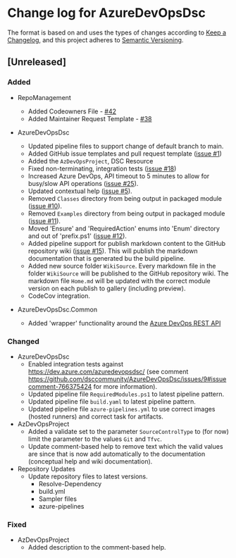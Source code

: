 # Change log for AzureDevOpsDsc

The format is based on and uses the types of changes according to [Keep a Changelog](https://keepachangelog.com/en/1.0.0/),
and this project adheres to [Semantic Versioning](https://semver.org/spec/v2.0.0.html).

## [Unreleased]

### Added

- RepoManagement
  - Added Codeowners File - [#42](https://github.com/dsccommunity/AzureDevOpsDsc/issues/42)
  - Added Maintainer Request Template - [#38](https://github.com/dsccommunity/AzureDevOpsDsc/issues/38)

- AzureDevOpsDsc
  - Updated pipeline files to support change of default branch to main.
  - Added GitHub issue templates and pull request template
  ([issue #1](https://github.com/dsccommunity/AzureDevOpsDsc/issues/1))
  - Added the `AzDevOpsProject`, DSC Resource
  - Fixed non-terminating, integration tests ([issue #18](https://github.com/dsccommunity/AzureDevOpsDsc/issues/18))
  - Increased Azure DevOps, API timeout to 5 minutes to allow for busy/slow API
    operations ([issue #25](https://github.com/dsccommunity/AzureDevOpsDsc/issues/25)).
  - Updated contextual help ([issue #5](https://github.com/dsccommunity/AzureDevOpsDsc/issues/5)).
  - Removed `Classes` directory from being output in packaged module ([issue #10](https://github.com/dsccommunity/AzureDevOpsDsc/issues/10)).
  - Removed `Examples` directory from being output in packaged module ([issue #11](https://github.com/dsccommunity/AzureDevOpsDsc/issues/11)).
  - Moved 'Ensure' and 'RequiredAction' enums into 'Enum' directory and out of
    'prefix.ps1' ([issue #12](https://github.com/dsccommunity/AzureDevOpsDsc/issues/12)).
  - Added pipeline support for publish markdown content to the GitHub repository
    wiki ([issue #15](https://github.com/dsccommunity/AzureDevOpsDsc/issues/15)).
    This will publish the markdown documentation that is generated bu the
    build pipeline.
  - Added new source folder `WikiSource`. Every markdown file in the folder
    `WikiSource` will be published to the GitHub repository wiki. The markdown
    file `Home.md` will be updated with the correct module version on each
    publish to gallery (including preview).
  - CodeCov integration.
- AzureDevOpsDsc.Common
  - Added 'wrapper' functionality around the [Azure DevOps REST API](https://docs.microsoft.com/en-us/rest/api/azure/devops/)

### Changed

- AzureDevOpsDsc
  - Enabled integration tests against https://dev.azure.com/azuredevopsdsc/ (see
    comment https://github.com/dsccommunity/AzureDevOpsDsc/issues/9#issuecomment-766375424
    for more information).
  - Updated pipeline file `RequiredModules.ps1` to latest pipeline pattern.
  - Updated pipeline file `build.yaml` to latest pipeline pattern.
  - Updated pipeline file `azure-pipelines.yml` to use correct images (hosted runners)
    and correct task for artifacts.
- AzDevOpsProject
  - Added a validate set to the parameter `SourceControlType` to (for now)
    limit the parameter to the values `Git` and `Tfvc`.
  - Update comment-based help to remove text which the valid values are
    since that is now add automatically to the documentation (conceptual
    help and wiki documentation).
- Repository Updates
  - Update repository files to latest versions.
    - Resolve-Dependency
    - build.yml
    - Sampler files
    - azure-pipelines

### Fixed

- AzDevOpsProject
  - Added description to the comment-based help.
